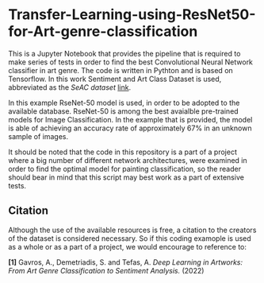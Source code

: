 # Transfer-Learning-using-ResNet50-for-Art-genre-classification

This is a Jupyter Notebook that provides the pipeline that is required to make series of tests in order to find the best Convolutional Neural Network classifier in art genre. The code is written in Pythton and is based on Tensorflow. In this work Sentiment and Art Class Dataset is used, abbreviated as the _SeAC dataset_ [link](https://github.com/andreasgav/SeAC).

In this example RseNet-50 model is used, in order to be adopted to the available database. RseNet-50 is among the best avaialble pre-trained models for Image Classification. In the example that is provided, the model is able of achieving an accuracy rate of approximately 67% in an unknown sample of images. 

It should be noted that the code in this repository is a part of a project where a big number of different network architectures, were examined in order to find the optimal model for painting classification, so the reader should bear in mind that this script may best work as a part of extensive tests. 

## Citation

Although the use of the available resources is free, a citation to the creators of the dataset is considered necessary. So if this coding examople is used as a whole or as a part of a project, we would encourage to reference to:

**[1]** Gavros, A., Demetriadis, S. and Tefas, A. _Deep Learning in Artworks: From Art Genre Classification to Sentiment Analysis._ (2022)
